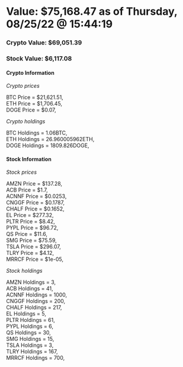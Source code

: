 # Value: $75,168.47 as of Thursday, 08/25/22 @ 15:44:19 

### Crypto Value: $69,051.39

### Stock Value: $6,117.08

#### Crypto Information 
*Crypto prices* 

BTC Price = $21,621.51,  
ETH Price = $1,706.45,  
DOGE Price = $0.07,  


*Crypto holdings* 

BTC Holdings = 1.06BTC,  
ETH Holdings = 26.960005962ETH,  
DOGE Holdings = 1809.826DOGE,  


#### Stock Information 

*Stock prices* 

AMZN Price = $137.28,  
ACB Price = $1.7,  
ACNNF Price = $0.0253,  
CNGGF Price = $0.1787,  
CHALF Price = $0.1652,  
EL Price = $277.32,  
PLTR Price = $8.42,  
PYPL Price = $96.72,  
QS Price = $11.6,  
SMG Price = $75.59,  
TSLA Price = $296.07,  
TLRY Price = $4.12,  
MRRCF Price = $1e-05,  


*Stock holdings* 

AMZN Holdings = 3,  
ACB Holdings = 41,  
ACNNF Holdings = 1000,  
CNGGF Holdings = 200,  
CHALF Holdings = 217,  
EL Holdings = 5,  
PLTR Holdings = 61,  
PYPL Holdings = 6,  
QS Holdings = 30,  
SMG Holdings = 15,  
TSLA Holdings = 3,  
TLRY Holdings = 167,  
MRRCF Holdings = 700,  


